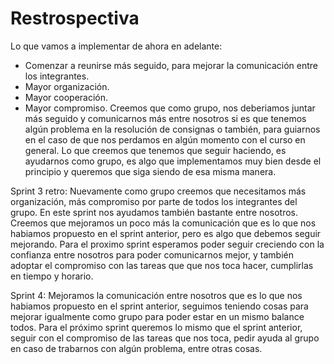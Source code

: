 # Restrospectiva
Lo que vamos a implementar de ahora en adelante:
- Comenzar a reunirse más seguido, para mejorar la comunicación entre los integrantes.
- Mayor organización.
- Mayor cooperación.
- Mayor compromiso.
Creemos que como grupo, nos deberiamos juntar más seguido y comunicarnos más entre nosotros si es que tenemos algún problema en la resolución de consignas o también, para guiarnos en el caso de que nos perdamos en algún momento con el curso en general. 
Lo que creemos que tenemos que seguir haciendo, es ayudarnos como grupo, es algo que implementamos muy bien desde el principio y queremos que siga siendo de esa misma manera.

Sprint 3 retro: 
Nuevamente como grupo creemos que necesitamos más organización, más compromiso por parte de todos los integrantes del grupo. 
En este sprint nos ayudamos también bastante entre nosotros. 
Creemos que mejoramos un poco más la comunicación que es lo que nos habiamos propuesto en el sprint anterior, pero es algo que debemos seguir mejorando.
Para el proximo sprint esperamos poder seguir creciendo con la confianza entre nosotros para poder comunicarnos mejor, y también adoptar el compromiso con las tareas que que nos toca hacer, cumplirlas en tiempo y horario.

Sprint 4: 
Mejoramos la comunicación entre nosotros que es lo que nos habiamos propuesto en el sprint anterior, seguimos teniendo cosas para mejorar igualmente como grupo para poder estar en un mismo balance todos. 
Para el próximo sprint queremos lo mismo que el sprint anterior, seguir con el compromiso de las tareas que nos toca, pedir ayuda al grupo en caso de trabarnos con algún problema, entre otras cosas. 
